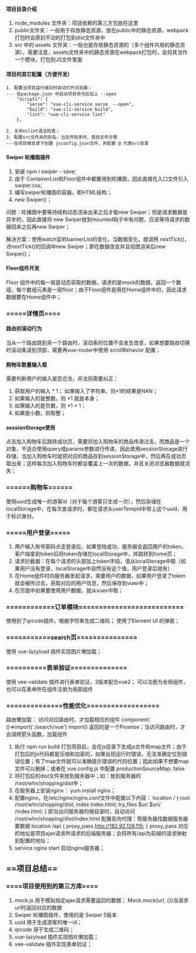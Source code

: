#### 项目目录介绍
1. node_modules 文件夹：项目依赖的第三方包放在这里
2. public文件夹：一般用于存放静态资源，放在public中的静态资源，webpack打包时会原封不动的打包到dist文件夹中
3. src 中的 assets 文件夹：一般也是存放静态资源的（多个组件共用的静态资源），需要注意，assets文件夹中的静态资源在webpack打包时，会将其当作一个模块，打包到JS文件里面

#### 项目的其它配置（方便开发）
    1. 配置当项目运行成功时自动打开浏览器；
    --- 在package.json 中启动项目命令后加上 --open
        "scripts": {
            "serve": "vue-cli-service serve  --open",
            "build": "vue-cli-service build",
            "lint": "vue-cli-service lint"
        },

    2. 关闭eslint语法检查；
    3. 配置src文件夹的别名，当文件较多时，查找文件方便
    ---在项目根目录下创建 jsconfig.json文件，并配置 @ 代表src目录

#### Swiper 轮播图插件
1. 安装 npm i swiper --save;
2. 由于 ContainerList和Floor组件中都要用到轮播图，因此直接在入口文件引入     swiper.css;
3. 编写swiper轮播图的容器，即HTML结构；
4. new Swiper()；

问题：轮播图中要等待结构动态渲染出来之后才能new Swiper；但是请求数据是异步的，因此直接将 new Swiper放到mounted钩子中有问题，应该等待请求的数据回来之后再new Swiper；

解决方案：使用watch监听bannerList的变化，当数据变化，就调用 $nextTick() ，在$nextTick()的回调中new Swiper；即在数据改变并且视图渲染后new Swiper()；


#### Floor组件开发
Floor 组件中的每一层是动态获取的数据，请求的是mock的数据，返回一个数组，每个数组元素是一层floor；由于Floor组件是用在Home组件中的，因此请求数据要在Home组件中；


### =====详情页====

#### 路由的滚动行为
当从一个路由跳到另一个路由时，滚动条的位置不会发生改变，如果想要路由切换时滚动条滚到顶部，需要再vue-router中使用 scrollBehavior 配置；

#### 购物车数量输入框
需要判断用户的输入是否合法，非法则需要纠正：
1. 获取用户的输入 * 1； 如果输入了字符串，则*1的结果是NAN；
2. 如果输入的是整数，则 *1 就是本身；
3. 如果输入的是负数，则 *1 < 1；
4. 如果是小数，则取整；

#### sessionStorage使用
点击加入购物车后跳转成功页，需要将加入购物车的商品传递过去，而商品是一个对象，不适合使用query或params参数进行传递，因此使用sessionStorage进行存储，当加入购物车时就把对应的商品存到sessionStorage中，然后再在成功页取出来；这样每次加入购物车时都会覆盖上一次的数据，并且关闭浏览器数据就消失；


### ======购物车======
使用uuid生成唯一的游客id（对于每个游客只生成一次），然后存储在localStorage中，在每次发请求时，都在请求头userTempId中带上这个uuid，用于标识身份。


### =====用户登录=====
1. 用户输入账号密码点击登录后，如果登陆成功，服务器会返回用户的token，客户端拿到token后将token存储在localStorage中，并跳转到home页；
2. 请求拦截器：在每个请求的头部加上token字段，值从localStorage中取（如果用户没有登录，localStorage中自然没有这个值，用户登录后就有）
3. 在Home组件时向服务器发起请求，索要用户的数据，如果用户登录了token就会被传过去，获取对应的用户信息，然后保存到vuex中；
4. 在页面中如果要使用用户数据，就从vuex中取；


### ============订单模块==========================
使用到了qrcode插件，根据字符串生成二维码；
使用了Element UI 的弹窗；


### ===========search页===============
使用 vue-lazyload 插件实现图片懒加载；


### ==========表单验证==============
使用 vee-validate 插件进行表单验证，3版本配合vue2；
可以注册为全局组件，也可以在表单所在组件注册为局部组件

### ==============性能优化==================
路由懒加载： 
访问对应路由时，才加载相应的组件 component: ()=>import('./search/vue')
import() 返回的是一个Promise；当访问路由时，才会调用箭头函数，加载组件

1. 执行 npm run build 打包项目后，会在js目录下生成js文件和map文件；由于打包后的js代码都是压缩和加密的，如果出现运行时错误，无法准确定位到错误位置；有了map文件就可以准确提示错误的代码位置；因此如果不想要map文件可以删掉；或者在 vue.config.js 中配置 productionSourceMap: false
2. 将打包后的dist文件夹放到服务器中；如：放到服务器的 /root/whn/shopping/dist中；
3. 在服务器上安装nginx： yum install nginx；
4. 配置nginx，在/etc/nginx/nginx.conf文件中配置以下内容：
        location / {
            root    /root/whn/shopping/dist;
            index index.html;
            try_files $uri $uri/ /index.html;
        }
    即当访问服务器的根目录时，自动访问 /root/whn/shopping/dist/index.html
    配置反向代理：帮服务器找数据服务器要数据
        location /api {
            proxy_pass http://182.92.128.115;
        }
    proxy_pass 对应的地址是项目ajax请求所请求的后端服务器；会将所有/api为前缀的请求映射到配置的地址；
5. service nginx start  启动nginx服务器；



## ==项目总结==
### ====项目使用到的第三方库====
1. mock.js 用于模拟指定ajax请求需要返回的数据；
    Mock.mock(url, {})当请求url时返回对应的数据
2. Swiper 轮播图插件，使用的是 Swiper 5版本
3. uuid 用于生成游客的唯一id；
4. qrcode 用于生成二维码；
5. vue-lazyload 插件实现图片懒加载；
6. vee-validate 插件实现表单验证；
